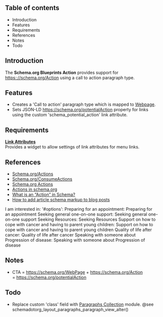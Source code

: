 Table of contents
-----------------

* Introduction
* Features
* Requirements
* References
* Notes
* Todo


Introduction
------------

The **Schema.org Blueprints Action** provides support for 
<https:://schema.org/Action> using a call to action paragraph type.


Features
--------

- Creates a 'Call to action' paragraph type which is mapped to
  [Webpage](https://schema.org/WebPage).
- Sets JSON-LD <https://schema.org/potentialAction> property for links using 
  the custom 'schema_potential_action' link attribute.


Requirements
------------

**[Link Attributes](https://www.drupal.org/project/link_attributes)**  
Provides a widget to allow settings of link attributes for menu links.


References
----------

- [Schema.org/Actions](https://schema.org/Action)
- [Schema.org/ConsumeActions](https://schema.org/ConsumeAction)
- [Schema.org Actions](https://www.seroundtable.com/schema-actions-18438.html)
- [Actions in schema.org](https://www.w3.org/wiki/images/2/25/Schemaorg-actions-draft5.pdf)
- [What is an “Action” in Schema?](https://ondyr.com/what-is-action-schema/)
- [How to add article schema markup to blog posts](https://www.hallaminternet.com/introducing-schema-org-action-markups/?amp)

I am interested in:
    '#options':
      Preparing for an appointment: Preparing for an appointment
      Seeking general one-on-one support: Seeking general one-on-one support
      Seeking Resources: Seeking Resources
      Support on how to cope with cancer and having to parent young children: Support on how to cope with cancer and having to parent young children
      Quality of life after cancer: Quality of life after cancer
      Speaking with someone about Progression of disease: Speaking with someone about Progression of disease
    

Notes
-----

- CTA = <https://schema.org/WebPage> + <https://schema.org/Action>  
  = <https://schema.org/potentialAction>

Todo
----

- Replace custom 'class' field with
  [Paragraphs Collection](https://www.drupal.org/project/paragraphs_collection) module.
  @see schemadotorg_layout_paragraphs_paragraph_view_alter()

